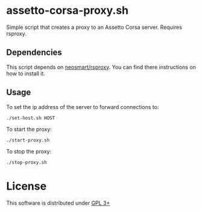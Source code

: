 # assetto-corsa-proxy.sh

Simple script that creates a proxy to an Assetto Corsa server. Requires rsproxy.

## Dependencies

This script depends on [neosmart/rsproxy](https://github.com/neosmart/rsproxy). You can find there instructions on how to install it.

## Usage

To set the ip address of the server to forward connections to:
```
./set-host.sh HOST
```
To start the proxy:
```
./start-proxy.sh
```
To stop the proxy:
```
./stop-proxy.sh
```

# License

This software is distributed under [GPL 3+](LICENSE)
